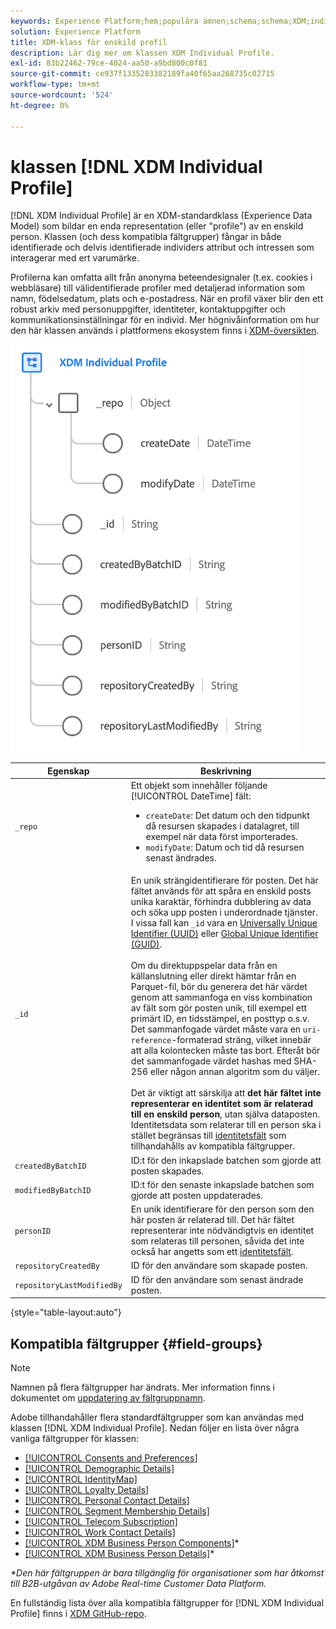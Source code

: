 ```yaml
---
keywords: Experience Platform;hem;populära ämnen;schema;schema;XDM;individuell profil;fält;scheman;scheman;identityMap;identity map;identity map;Schema design;map;union schema;union schema
solution: Experience Platform
title: XDM-klass för enskild profil
description: Lär dig mer om klassen XDM Individual Profile.
exl-id: 83b22462-79ce-4024-aa50-a9bd800c0f81
source-git-commit: ce937f1335283382189fa40f65aa268735c02715
workflow-type: tm+mt
source-wordcount: '524'
ht-degree: 0%

---
```


# klassen [!DNL XDM Individual Profile]

[!DNL XDM Individual Profile] är en XDM-standardklass (Experience Data Model) som bildar en enda representation (eller &quot;profile&quot;) av en enskild person. Klassen (och dess kompatibla fältgrupper) fångar in både identifierade och delvis identifierade individers attribut och intressen som interagerar med ert varumärke.

Profilerna kan omfatta allt från anonyma beteendesignaler (t.ex. cookies i webbläsare) till välidentifierade profiler med detaljerad information som namn, födelsedatum, plats och e-postadress. När en profil växer blir den ett robust arkiv med personuppgifter, identiteter, kontaktuppgifter och kommunikationsinställningar för en individ. Mer högnivåinformation om hur den här klassen används i plattformens ekosystem finns i [XDM-översikten](../home.md#data-behaviors).

![Ett schemadiagram över klassen XDM Individual Profile.](../images/classes/individual-profile.png)

| Egenskap | Beskrivning |
| --- | --- |
| `_repo` | Ett objekt som innehåller följande [!UICONTROL DateTime] fält: <ul><li>`createDate`: Det datum och den tidpunkt då resursen skapades i datalagret, till exempel när data först importerades.</li><li>`modifyDate`: Datum och tid då resursen senast ändrades.</li></ul> |
| `_id` | En unik strängidentifierare för posten. Det här fältet används för att spåra en enskild posts unika karaktär, förhindra dubblering av data och söka upp posten i underordnade tjänster. I vissa fall kan `_id` vara en [Universally Unique Identifier (UUID)](https://tools.ietf.org/html/rfc4122) eller [Global Unique Identifier (GUID)](https://docs.microsoft.com/en-us/dotnet/api/system.guid?view=net-5.0).<br><br>Om du direktuppspelar data från en källanslutning eller direkt hämtar från en Parquet-fil, bör du generera det här värdet genom att sammanfoga en viss kombination av fält som gör posten unik, till exempel ett primärt ID, en tidsstämpel, en posttyp o.s.v. Det sammanfogade värdet måste vara en `uri-reference`-formaterad sträng, vilket innebär att alla kolontecken måste tas bort. Efteråt bör det sammanfogade värdet hashas med SHA-256 eller någon annan algoritm som du väljer.<br><br>Det är viktigt att särskilja att **det här fältet inte representerar en identitet som är relaterad till en enskild person**, utan själva dataposten. Identitetsdata som relaterar till en person ska i stället begränsas till [identitetsfält](../schema/composition.md#identity) som tillhandahålls av kompatibla fältgrupper. |
| `createdByBatchID` | ID:t för den inkapslade batchen som gjorde att posten skapades. |
| `modifiedByBatchID` | ID:t för den senaste inkapslade batchen som gjorde att posten uppdaterades. |
| `personID` | En unik identifierare för den person som den här posten är relaterad till. Det här fältet representerar inte nödvändigtvis en identitet som relateras till personen, såvida det inte också har angetts som ett [identitetsfält](../schema/composition.md#identity). |
| `repositoryCreatedBy` | ID för den användare som skapade posten. |
| `repositoryLastModifiedBy` | ID för den användare som senast ändrade posten. |

{style="table-layout:auto"}

## Kompatibla fältgrupper {#field-groups}

>[!NOTE]
>
>Namnen på flera fältgrupper har ändrats. Mer information finns i dokumentet om [uppdatering av fältgruppnamn](../field-groups/name-updates.md).

Adobe tillhandahåller flera standardfältgrupper som kan användas med klassen [!DNL XDM Individual Profile]. Nedan följer en lista över några vanliga fältgrupper för klassen:

* [[!UICONTROL Consents and Preferences]](../field-groups/profile/consents.md)
* [[!UICONTROL Demographic Details]](../field-groups/profile/demographic-details.md)
* [[!UICONTROL IdentityMap]](../field-groups/profile/identitymap.md)
* [[!UICONTROL Loyalty Details]](../field-groups/profile/loyalty-details.md)
* [[!UICONTROL Personal Contact Details]](../field-groups/profile/personal-contact-details.md)
* [[!UICONTROL Segment Membership Details]](../field-groups/profile/segmentation.md)
* [[!UICONTROL Telecom Subscription]](../field-groups/profile/telecom-subscription.md)
* [[!UICONTROL Work Contact Details]](../field-groups/profile/work-contact-details.md)
* [[!UICONTROL XDM Business Person Components]](../field-groups/profile/business-person-components.md)\*
* [[!UICONTROL XDM Business Person Details]](../field-groups/profile/business-person-details.md)\*

*\*Den här fältgruppen är bara tillgänglig för organisationer som har åtkomst till B2B-utgåvan av Adobe Real-time Customer Data Platform.*

En fullständig lista över alla kompatibla fältgrupper för [!DNL XDM Individual Profile] finns i [XDM GitHub-repo](https://github.com/adobe/xdm/tree/master/components/fieldgroups/profile).
